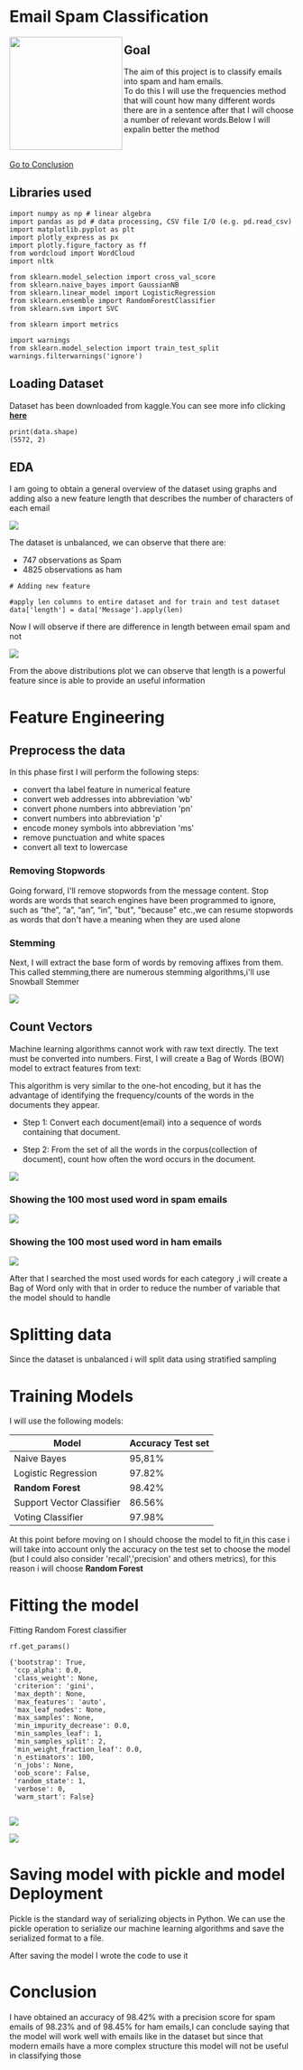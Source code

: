 # Email Spam Classification



<img src="/images/email-spam.png" align="left" width="200" />

## Goal

The aim of this project is to classify emails into spam and ham emails.  
To do this I will use the frequencies method that will count  how many different words there are in a sentence after that I will choose a number of relevant words.Below I will expalin better the method

<br clear="left"/>

[Go to Conclusion](#Conclusion)

## Libraries used

```
import numpy as np # linear algebra
import pandas as pd # data processing, CSV file I/O (e.g. pd.read_csv)
import matplotlib.pyplot as plt
import plotly_express as px
import plotly.figure_factory as ff
from wordcloud import WordCloud
import nltk

from sklearn.model_selection import cross_val_score
from sklearn.naive_bayes import GaussianNB
from sklearn.linear_model import LogisticRegression
from sklearn.ensemble import RandomForestClassifier
from sklearn.svm import SVC

from sklearn import metrics

import warnings
from sklearn.model_selection import train_test_split
warnings.filterwarnings('ignore')

```

## Loading Dataset

Dataset has been downloaded from kaggle.You can see more info clicking **[here](https://www.kaggle.com/datasets/uciml/sms-spam-collection-dataset)**
```
print(data.shape)
(5572, 2)
```

## EDA
I am going to obtain a general overview of the dataset using graphs and adding also a new feature length that describes the number of characters of each email

![](/images/counttarget.png)

The dataset is unbalanced, we can observe that there are:
- 747 observations as Spam
- 4825 observations as ham

```
# Adding new feature

#apply len columns to entire dataset and for train and test dataset
data['length'] = data['Message'].apply(len)
```
Now I  will observe if there are difference in length between email spam and not

![](/images/distribution%20length.png)

From the above distributions plot we can observe that length is a powerful feature since is able to provide an useful information

# Feature Engineering

## Preprocess the data

In this phase first I will perform the following steps:
- convert tha label feature in numerical feature 
- convert web addresses into abbreviation 'wb'
- convert  phone numbers into abbreviation 'pn'
- convert  numbers into abbreviation 'p'
-  encode  money symbols into abbreviation 'ms'
- remove punctuation and white spaces
- convert all text to lowercase

### Removing Stopwords

Going forward, I'll remove stopwords from the message content. Stop words are words that search engines have been programmed to ignore, such as “the”, “a”, “an”, “in”, "but", "because" etc.,we can resume stopwords as words that don't have a meaning when they are used alone

### Stemming

Next, I will extract the base form of words by removing affixes from them. This called stemming,there are numerous stemming algorithms,i'll use Snowball Stemmer

![](/images/stemming.png)


## Count Vectors

Machine learning algorithms cannot work with raw text directly. The text must be converted into numbers.
First, I will create a Bag of Words (BOW) model to extract features from text:

This algorithm is very similar to the one-hot encoding, but it has the advantage of identifying the frequency/counts of the words in the documents they appear.

- Step 1: Convert each document(email) into a sequence of words containing that document.

- Step 2: From the set of all the words in the corpus(collection of document), count how often the word occurs in the document.

![](/images/bag%20of%20words.png)


### Showing the  100 most used word in spam emails

![](/images/spamwords.png)

### Showing the  100 most used word in ham emails

![](/images/hamwords.png)

After that I searched the most used words for each category ,i will create a Bag of Word only with  that in order to reduce the number of variable that the model should  to handle

# Splitting data
Since the dataset is unbalanced i will split data using stratified sampling

# Training Models
I will use the following models:

|Model|Accuracy Test set|
|-----|--------|
|Naive Bayes| 95,81%|
|Logistic Regression| 97.82%|
|**Random Forest**| 98.42%| 
|Support Vector Classifier| 86.56%| 
|Voting Classifier |97.98%|

At this point before moving on I should choose the model to fit,in this case i will take into account only the accuracy on the test set to choose the model  (but I could also consider 'recall','precision' and others metrics), for this reason i will choose **Random Forest**

# Fitting the model

Fitting Random Forest classifier

``` 
rf.get_params()

{'bootstrap': True,
 'ccp_alpha': 0.0,
 'class_weight': None,
 'criterion': 'gini',
 'max_depth': None,
 'max_features': 'auto',
 'max_leaf_nodes': None,
 'max_samples': None,
 'min_impurity_decrease': 0.0,
 'min_samples_leaf': 1,
 'min_samples_split': 2,
 'min_weight_fraction_leaf': 0.0,
 'n_estimators': 100,
 'n_jobs': None,
 'oob_score': False,
 'random_state': 1,
 'verbose': 0,
 'warm_start': False}
 
 ```
 ![](/images/featureimportance.png)
 
 ![](/images/misclassification.png)
 
# Saving model with pickle and model Deployment
Pickle is the standard way of serializing objects in Python.
We can use the pickle operation to serialize our machine learning algorithms and save the serialized format to a file.

After saving the model I wrote the code to use it 

# Conclusion

I have obtained an accuracy of 98.42%  with a precision score  for spam emails of  98.23% and of 98.45% for ham emails,I can conclude saying that the model will work well with emails like in the dataset but since that modern emails have a more complex structure this model will not be useful in classifying those
